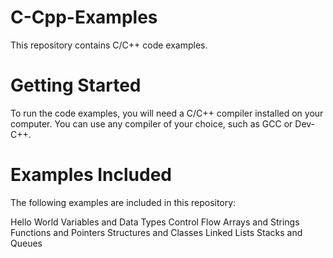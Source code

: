 # C-Cpp-Examples

This repository contains C/C++ code examples.

# Getting Started
To run the code examples, you will need a C/C++ compiler installed on your computer. You can use any compiler of your choice, such as GCC or Dev-C++.


# Examples Included
The following examples are included in this repository:

Hello World
Variables and Data Types
Control Flow
Arrays and Strings
Functions and Pointers
Structures and Classes
Linked Lists
Stacks and Queues
